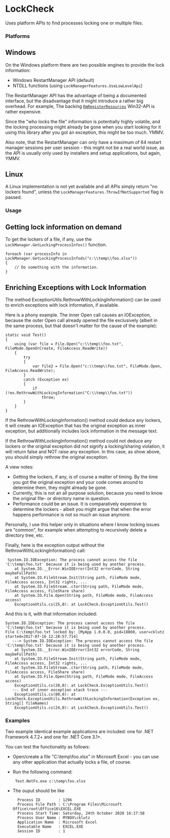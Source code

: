 # LockCheck
Uses platform APIs to find processes locking one or multiple files.

### Platforms

## Windows

On the Windows platform there are two possible engines to provide the lock information:
* Windows RestartManager API (default)
* NTDLL functions (using `LockManagerFeatures.UseLowLevelApi`)

The RestartManager API has the advantage of being a documented interface, but
the disadvantage that it might introduce a rather big overhead. For example,
The backing [`RmRegisterResources`](https://docs.microsoft.com/en-us/windows/win32/api/restartmanager/nf-restartmanager-rmregisterresources) Win32-API is rather expensive.

Since the "who locks the file" information is potentially highly volatile, and the
locking processing might already be gone when you start looking for it using this
library after you got an exception, this might be too much. YMMV.

Also note, that the RestartManager can only have a maximum of 64 restart manager
sessions per user session - this might not be a real world issue, as the API is
usually only used by installers and setup applications, but again, YMMV.

## Linux

A Linux implementation is not yet available and all APIs simply return "no lockers
found", unless the `LockManagerFeatures.ThrowIfNotSupported` flag is passed.

### Usage

## Getting lock information on demand

To get the lockers of a file, if any, use the `LockManager.GetLockingProcessInfos()` function.

```
foreach (var processInfo in LockManager.GetLockingProcessInfods("c:\\temp\\foo.xlsx"))
{
    // Do something with the information.
}
```

## Enriching Exceptions with Lock Information ##

The method ExceptionUtils.RethrowWithLockingInformation() can be used to enrich exceptions
with lock information, if available.

Here is a phony example. The inner Open call causes an IOException, because the outer
Open call already opened the file exclusively (albeit in the same process, but that
doesn't matter for the cause of the example):

```
static void Test()
{
    using (var file = File.Open("c:\\temp\\foo.txt", FileMode.OpenOrCreate, FileAccess.ReadWrite))
    {
        try
        {
            var file2 = File.Open("c:\\temp\\foo.txt", FileMode.Open, FileAccess.ReadWrite);
        }
        catch (Exception ex)
        {
            if (!ex.RethrowWithLockingInformation("C:\\temp\\foo.txt"))
                throw;
        }
    }
}
```

If the RethrowWithLockingInformation() method could deduce any lockers, it will create an IOException
that has the original exception as inner exception, but additionally includes lock information in the
message text.

If the RethrowWithLockingInformation() method could not deduce any lockers or the original exception
did not signify a locking/sharing violation, it will return false and NOT raise any exception. In this
case, as show above, you should simply rethrow the original exception.

A view notes:

* Getting the lockers, if any, is of course a matter of timing. By the time you got the original exception
  and your code comes around to determine them, they might already be gone.
* Currently, this is not an all purpose solution, because you need to know the original file- or directory
  name in question.
* Performance could be an issue. It is comparatively expensive to determine the lockers - albeit you might
  argue that when the error happens performance is not so much an issue anymore.

Personally, I use this helper only in situations where I know locking issues are "common", for example
when attempting to recursively delete a directory tree, etc.

Finally, here is the exception output without the RethrowWithLockingInformation() call:

     System.IO.IOException: The process cannot access the file 'C:\temp\foo.txt' because it is being used by another process.
        at System.IO.__Error.WinIOError(Int32 errorCode, String maybeFullPath)
        at System.IO.FileStream.Init(String path, FileMode mode, FileAccess access, Int32 rights, ...
        at System.IO.FileStream..ctor(String path, FileMode mode, FileAccess access, FileShare share)
        at System.IO.File.Open(String path, FileMode mode, FileAccess access)
        ExceptionUtils.cs(25,0): at LockCheck.ExceptionUtils.Test()

And this is it, with that information included:

    System.IO.IOException: The process cannot access the file 'C:\temp\foo.txt' because it is being used by another process.
    File C:\temp\foo.txt locked by: [MyApp 1.0.0.0, pid=18860, user=cklutz started=2017-07-16 12:28:57.714]
       ---> System.IO.IOException: The process cannot access the file 'C:\temp\foo.txt' because it is being used by another process.
        at System.IO.__Error.WinIOError(Int32 errorCode, String maybeFullPath)
        at System.IO.FileStream.Init(String path, FileMode mode, FileAccess access, Int32 rights, ...
        at System.IO.FileStream..ctor(String path, FileMode mode, FileAccess access, FileShare share)
        at System.IO.File.Open(String path, FileMode mode, FileAccess access)
        ExceptionUtils.cs(20,0): at LockCheck.ExceptionUtils.Test()
       --- End of inner exception stack trace ---
        ExceptionUtils.cs(80,0): at LockCheck.ExceptionUtils.RethrowWithLockingInformation(Exception ex, String[] fileNames)
        ExceptionUtils.cs(24,0): at LockCheck.ExceptionUtils.Test()


### Examples

Two example identical example applications are included: one for .NET Framework 4.7.2+ and one for .NET Core 3.1+.

You can test the functionality as follows:

* Open/create a file "C:\temp\foo.xlsx" in Microsoft Excel - you can use any other application that actually locks a file, of course.
* Run the following command: 

       Test.NetFx.exe c:\temp\foo.xlsx
  
* The ouput should be like

        Process ID        : 1296
        Process File Path : C:\Program Files\Microsoft Office\root\Office16\EXCEL.EXE
        Process Start Time: Saturday, 24th October 2020 16:17:58
        Process User Name : MYBOX\cklutz
        Application Name  : Microsoft Excel
        Executable Name   : EXCEL.EXE
        Session ID        : 1


